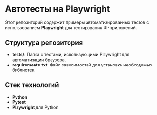 # Автотесты на Playwright

Этот репозиторий содержит примеры автоматизированных тестов с использованием **Playwright** для тестирования UI-приложений.

## Структура репозитория

- **tests/**: Папка с тестами, использующими Playwright для автоматизации браузера.
- **requirements.txt**: Файл зависимостей для установки необходимых библиотек.

## Стек технологий

- **Python**
- **Pytest**
- **Playwright** для Python
